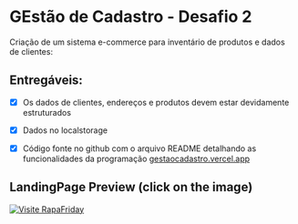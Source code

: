 # GEstão de Cadastro - Desafio 2

Criação de um sistema e-commerce para inventário de produtos e dados de clientes:

## Entregáveis:

- [x] Os dados de clientes, endereços e produtos devem estar devidamente estruturados
- [x] Dados no localstorage
- [x] Código fonte no github com o arquivo README detalhando as funcionalidades da programação 
<a href="https://gestaocadastro.vercel.app/" target="_blank">gestaocadastro.vercel.app</a>


## LandingPage Preview (click on the image)
<a href="https://gestaocadastro.vercel.app/" target="_blank"><img src="./img/gestaocadastro-landingpage.png" alt="Visite RapaFriday"/></a>
